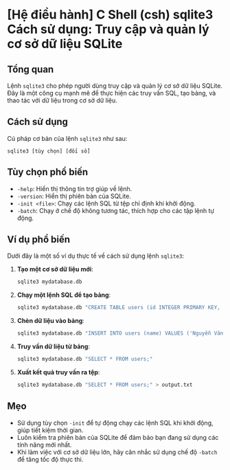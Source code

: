 # [Hệ điều hành] C Shell (csh) sqlite3 Cách sử dụng: Truy cập và quản lý cơ sở dữ liệu SQLite

## Tổng quan
Lệnh `sqlite3` cho phép người dùng truy cập và quản lý cơ sở dữ liệu SQLite. Đây là một công cụ mạnh mẽ để thực hiện các truy vấn SQL, tạo bảng, và thao tác với dữ liệu trong cơ sở dữ liệu.

## Cách sử dụng
Cú pháp cơ bản của lệnh `sqlite3` như sau:
```
sqlite3 [tùy chọn] [đối số]
```

## Tùy chọn phổ biến
- `-help`: Hiển thị thông tin trợ giúp về lệnh.
- `-version`: Hiển thị phiên bản của SQLite.
- `-init <file>`: Chạy các lệnh SQL từ tệp chỉ định khi khởi động.
- `-batch`: Chạy ở chế độ không tương tác, thích hợp cho các tập lệnh tự động.

## Ví dụ phổ biến
Dưới đây là một số ví dụ thực tế về cách sử dụng lệnh `sqlite3`:

1. **Tạo một cơ sở dữ liệu mới**:
   ```bash
   sqlite3 mydatabase.db
   ```

2. **Chạy một lệnh SQL để tạo bảng**:
   ```bash
   sqlite3 mydatabase.db "CREATE TABLE users (id INTEGER PRIMARY KEY, name TEXT);"
   ```

3. **Chèn dữ liệu vào bảng**:
   ```bash
   sqlite3 mydatabase.db "INSERT INTO users (name) VALUES ('Nguyễn Văn A');"
   ```

4. **Truy vấn dữ liệu từ bảng**:
   ```bash
   sqlite3 mydatabase.db "SELECT * FROM users;"
   ```

5. **Xuất kết quả truy vấn ra tệp**:
   ```bash
   sqlite3 mydatabase.db "SELECT * FROM users;" > output.txt
   ```

## Mẹo
- Sử dụng tùy chọn `-init` để tự động chạy các lệnh SQL khi khởi động, giúp tiết kiệm thời gian.
- Luôn kiểm tra phiên bản của SQLite để đảm bảo bạn đang sử dụng các tính năng mới nhất.
- Khi làm việc với cơ sở dữ liệu lớn, hãy cân nhắc sử dụng chế độ `-batch` để tăng tốc độ thực thi.